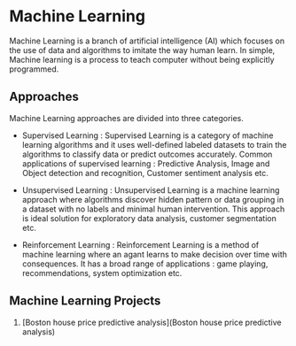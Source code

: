 # Machine Learning
Machine Learning is a branch of artificial intelligence (AI) which focuses on the use of data and algorithms to imitate the way human learn. In simple, Machine learning is a process to teach computer without being explicitly programmed.

## Approaches
Machine Learning approaches are divided into three categories. 
- Supervised Learning : Supervised Learning is a category of machine learning algorithms and it uses well-defined labeled datasets to train the algorithms to classify data or predict outcomes accurately. Common applications of supervised learning : Predictive Analysis, Image and Object detection and recognition, Customer sentiment analysis etc.

- Unsupervised Learning : Unsupervised Learning is a machine learning approach where algorithms discover hidden pattern or data grouping in a dataset with no labels and minimal human intervention. This approach is ideal solution for exploratory data analysis, customer segmentation etc. 

- Reinforcement Learning : Reinforcement Learning is a method of machine learning where an agant learns to make decision over time with consequences. It has a broad range of applications : game playing, recommendations, system optimization etc. 

## Machine Learning Projects
1. [Boston house price predictive analysis](Boston house price predictive analysis)
